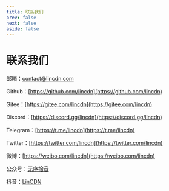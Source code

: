 ```yaml
---
title: 联系我们
prev: false
next: false
aside: false
---
```

    
<div class="CustomContact">  

# 联系我们
邮箱：[contact@lincdn.com](mailto:contact@lincdn.com)   

Github：[https://github.com/lincdn](https://github.com/lincdn)    

Gitee：[https://gitee.com/lincdn](https://gitee.com/lincdn)  
 
Discord：[https://discord.gg/lincdn](https://discord.gg/lincdn)  

Telegram：[https://t.me/lincdn](https://t.me/lincdn)  

Twitter：[https://twitter.com/lincdn](https://twitter.com/lincdn)  

微博：[https://weibo.com/lincdn](https://weibo.com/lincdn)  

公众号：[无序拾音](https://mp.weixin.qq.com/s/h4-7h_h-h5h-h5h-h5h)  

抖音：[LinCDN](https://v.douyin.com/LinCDN)
</div>